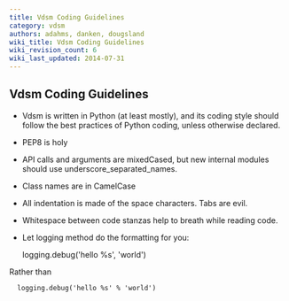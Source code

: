 ```yaml
---
title: Vdsm Coding Guidelines
category: vdsm
authors: adahms, danken, dougsland
wiki_title: Vdsm Coding Guidelines
wiki_revision_count: 6
wiki_last_updated: 2014-07-31
---
```


## Vdsm Coding Guidelines

*   Vdsm is written in Python (at least mostly), and its coding style should follow the best practices of Python coding, unless otherwise declared.
*   PEP8 is holy
*   API calls and arguments are mixedCased, but new internal modules should use underscore_separated_names.
*   Class names are in CamelCase
*   All indentation is made of the space characters. Tabs are evil.
*   Whitespace between code stanzas help to breath while reading code.
*   Let logging method do the formatting for you:

      logging.debug('hello %s', 'world')

Rather than

      logging.debug('hello %s' % 'world')
